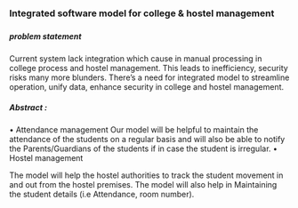 <h3>Integrated software model for college & hostel management<h3>

<h5>problem statement</h5>
Current system lack integration which cause in manual processing in college process and hostel management. This leads to inefficiency, security risks many more blunders. There’s a need for integrated model to streamline operation, unify data, enhance security in college and hostel management.


<h5>Abstract :</h5>
•	Attendance management 
Our model will be helpful to maintain the attendance of the students on a regular basis and will also be able to notify the Parents/Guardians of the students if in case the student is irregular.
•	Hostel management 

The model will help the hostel authorities to track the student movement in and out from the hostel premises. The model will also help in Maintaining the student details (i.e Attendance, room number).
